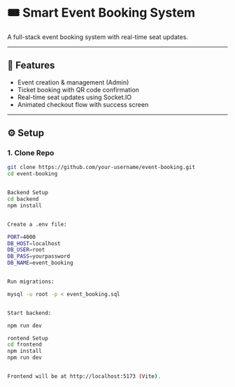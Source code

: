 # 🎟️ Smart Event Booking System

A full-stack event booking system with real-time seat updates.

---

## 🚀 Features
- Event creation & management (Admin)
- Ticket booking with QR code confirmation
- Real-time seat updates using Socket.IO
- Animated checkout flow with success screen

---

## ⚙️ Setup

### 1. Clone Repo
```bash
git clone https://github.com/your-username/event-booking.git
cd event-booking


Backend Setup
cd backend
npm install


Create a .env file:

PORT=4000
DB_HOST=localhost
DB_USER=root
DB_PASS=yourpassword
DB_NAME=event_booking


Run migrations:

mysql -u root -p < event_booking.sql


Start backend:

npm run dev

rontend Setup
cd frontend
npm install
npm run dev


Frontend will be at http://localhost:5173 (Vite).
